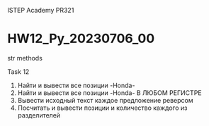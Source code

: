 ISTEP Academy
PR321
# HW12_Py_20230706_00
str methods

Task 12
1) Найти и вывести все позиции  -Honda- 
2) Найти и вывести все позиции  -Honda- В ЛЮБОМ РЕГИСТРЕ
3) Вывести исходный текст каждое предложение реверсом 
4) Посчитать и вывести позиции и количество каждого из разделителей  
